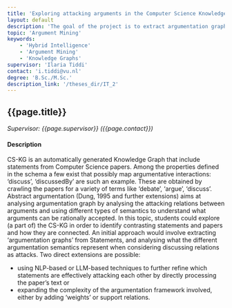 ```yaml
---
title: 'Exploring attacking arguments in the Computer Science Knowledge Graph (CS-KG)'
layout: default
description: 'The goal of the project is to extract argumentation graphs from the Computer Science Knowledge Graph.'
topic: 'Argument Mining'
keywords: 
    - 'Hybrid Intelligence'
    - 'Argument Mining'
    - 'Knowledge Graphs'
supervisor: 'Ilaria Tiddi'
contact: 'i.tiddi@vu.nl'
degree: 'B.Sc./M.Sc.'
description_link: '/theses_dir/IT_2'
---
```


<!-- The informtation below doesn´t need to be adjusted. It is automatically pulled from the frontmatter-->
## {{page.title}} 
*Supervisor: {{page.supervisor}} ({{page.contact}})*

#### Description

CS-KG is an automatically generated Knowledge Graph that include statements from Computer Science papers. Among the properties defined in the schema a few exist that possibly map argumentative interactions: ‘discuss’, ‘discussedBy’ are such an example. These are obtained by crawling the papers for a variety of terms like ‘debate’, ‘argue’, ‘discuss’. Abstract argumentation (Dung, 1995 and further extensions) aims at analysing argumentation graph by analysing the attacking relations between arguments and using different types of semantics to understand what arguments can be rationally accepted. In this topic, students could explore (a part of) the CS-KG in order to identify contrasting statements and papers and how they are connected. An initial approach would involve extracting ‘argumentation graphs’ from Statements, and analysing what the different argumentation semantics represent when considering discussing relations as attacks. Two direct extensions are possible: 
- using NLP-based or LLM-based techniques to further refine which statements are effectively attacking each other by directly processing the paper’s text or 
- expanding the complexity of the argumentation framework involved, either by adding ‘weights’ or support relations.
